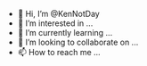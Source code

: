 - 👋 Hi, I’m @KenNotDay
- 👀 I’m interested in ...
- 🌱 I’m currently learning ...
- 💞️ I’m looking to collaborate on ...
- 📫 How to reach me ...

<!---
KenNotDay/KenNotDay is a ✨ special ✨ repository because its `README.md` (this file) appears on your GitHub profile.
You can click the Preview link to take a look at your changes.
--->
